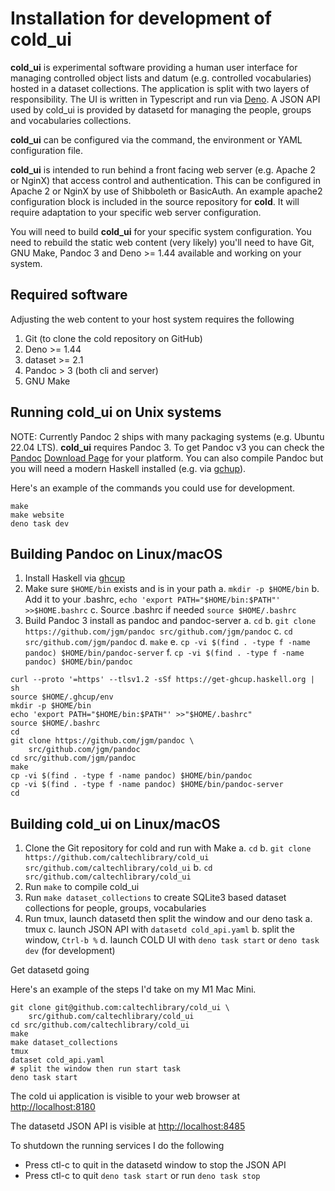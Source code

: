 
Installation for development of **cold_ui**
===========================================

**cold_ui** is experimental software providing a human user interface for managing controlled object lists and datum (e.g. controlled vocabularies) hosted in a dataset collections. The application is split with two layers of responsibility. The UI is written in Typescript and run via [Deno](https://deno.land). A JSON API used by cold_ui is provided by datasetd for managing the people, groups and vocabularies collections.

**cold_ui** can be configured via the command, the environment or YAML configuration file.

**cold_ui** is intended to run behind a front facing web server (e.g. Apache 2 or NginX) that access control and authentication. This can be configured in Apache 2 or NginX by use of Shibboleth or BasicAuth.  An example apache2 configuration block is included in the source repository for **cold**. It will require adaptation to your specific web server configuration.

You will need to build **cold_ui** for your specific system configuration.  You need to rebuild the static web content (very likely) you'll need to have Git, GNU Make, Pandoc 3 and Deno >= 1.44 available and working on your system.

Required software
-----------------

Adjusting the web content to your host system requires the following

1. Git (to clone the cold repository on GitHub)
2. Deno >= 1.44
2. dataset >= 2.1
4. Pandoc > 3 (both cli and server)
5. GNU Make

Running cold_ui on Unix systems
-------------------------------

NOTE: Currently Pandoc 2 ships with many packaging systems (e.g. Ubuntu 22.04 LTS). **cold_ui** requires Pandoc 3. To get Pandoc v3 you can check the [Pandoc](https://pandoc.org) [Download Page](https://pandoc.org/downloads) for your platform. You can also compile Pandoc but you will need a modern Haskell installed (e.g. via [gchup](https://www.haskell.org/ghcup/)). 

Here's an example of the commands you could use for development.

~~~
make
make website
deno task dev
~~~

Building Pandoc on Linux/macOS
------------------------------

1. Install Haskell via [ghcup](https://www.haskell.org/ghcup/)
2. Make sure `$HOME/bin` exists and is in your path
    a. `mkdir -p $HOME/bin`
    b. Add it to your .bashrc, `echo 'export PATH="$HOME/bin:$PATH"' >>$HOME.bashrc`
    c. Source .bashrc if needed `source $HOME/.bashrc`
3. Build Pandoc 3 install as pandoc and pandoc-server
    a. `cd`
    b. `git clone https://github.com/jgm/pandoc src/github.com/jgm/pandoc`
    c. `cd src/github.com/jgm/pandoc`
    d. `make`
    e. `cp -vi $(find . -type f -name pandoc) $HOME/bin/pandoc-server`
    f. `cp -vi $(find . -type f -name pandoc) $HOME/bin/pandoc`

~~~
curl --proto '=https' --tlsv1.2 -sSf https://get-ghcup.haskell.org | sh
source $HOME/.ghcup/env
mkdir -p $HOME/bin
echo 'export PATH="$HOME/bin:$PATH"' >>"$HOME/.bashrc"
source $HOME/.bashrc
cd
git clone https://github.com/jgm/pandoc \
    src/github.com/jgm/pandoc
cd src/github.com/jgm/pandoc
make
cp -vi $(find . -type f -name pandoc) $HOME/bin/pandoc
cp -vi $(find . -type f -name pandoc) $HOME/bin/pandoc-server
cd
~~~

Building cold_ui on Linux/macOS
-------------------------------

1. Clone the Git repository for cold and run with Make
    a. `cd`
    b. `git clone https://github.com/caltechlibrary/cold_ui src/github.com/caltechlibrary/cold_ui`
    b. `cd src/github.com/caltechlibrary/cold_ui`
2. Run `make` to compile cold_ui
3. Run `make dataset_collections` to create SQLite3 based dataset collections for people, groups, vocabularies
4. Run tmux, launch datasetd then split the window and our deno task
    a. tmux
    c. launch JSON API with `datasetd cold_api.yaml`
    b. split the window, `Ctrl-b %`
    d. launch COLD UI with `deno task start` or `deno task dev` (for development)

Get datasetd going

Here's an example of the steps I'd take on my M1 Mac Mini. 

~~~
git clone git@github.com:caltechlibrary/cold_ui \
    src/github.com/caltechlibrary/cold_ui
cd src/github.com/caltechlibrary/cold_ui
make
make dataset_collections
tmux
dataset cold_api.yaml
# split the window then run start task
deno task start
~~~

The cold ui application is visible to your web browser at <http://localhost:8180>

The datasetd JSON API is visible at <http://localhost:8485>

To shutdown the running services I do the following

- Press ctl-c to quit in the datasetd window to stop the JSON API
- Press ctl-c to quit `deno task start` or run `deno task stop`


